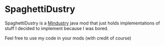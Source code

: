# SpaghettiDustry
SpaghettiDustry is a [Mindustry](https://github.com/Anuken/Mindustry) java mod that just holds implementations of stuff I decided to implement because I was bored.

Feel free to use my code in your mods (with credit of course)
